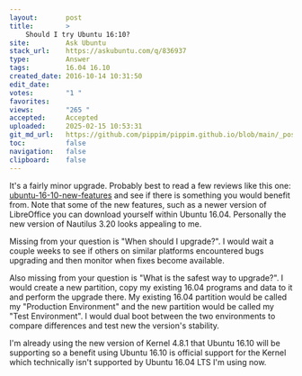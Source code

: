 ```yaml
---
layout:       post
title:        >
    Should I try Ubuntu 16:10?
site:         Ask Ubuntu
stack_url:    https://askubuntu.com/q/836937
type:         Answer
tags:         16.04 16.10
created_date: 2016-10-14 10:31:50
edit_date:    
votes:        "1 "
favorites:    
views:        "265 "
accepted:     Accepted
uploaded:     2025-02-15 10:53:31
git_md_url:   https://github.com/pippim/pippim.github.io/blob/main/_posts/2016/2016-10-14-Should-I-try-Ubuntu-16_10_.md
toc:          false
navigation:   false
clipboard:    false
---
```


It's a fairly minor upgrade. Probably best to read a few reviews like this one: [ubuntu-16-10-new-features][1] and see if there is something you would benefit from. Note that some of the new features, such as a newer version of LibreOffice you can download yourself within Ubuntu 16.04. Personally the new version of Nautilus 3.20 looks appealing to me.

Missing from your question is "When should I upgrade?". I would wait a couple weeks to see if others on similar platforms encountered bugs upgrading and then monitor when fixes become available.

Also missing from your question is "What is the safest way to upgrade?". I would create a new partition, copy my existing 16.04 programs and data to it and perform the upgrade there. My existing 16.04 partition would be called my "Production Environment" and the new partition would be called my "Test Environment". I would dual boot between the two environments to compare differences and test new the version's stability.

I'm already using the new version of Kernel 4.8.1 that Ubuntu 16.10 will be supporting so a benefit using Ubuntu 16.10 is official support for the Kernel which technically isn't supported by Ubuntu 16.04 LTS I'm using now.

  [1]: http://www.omgubuntu.co.uk/2016/10/download-ubuntu-16-10-new-features
